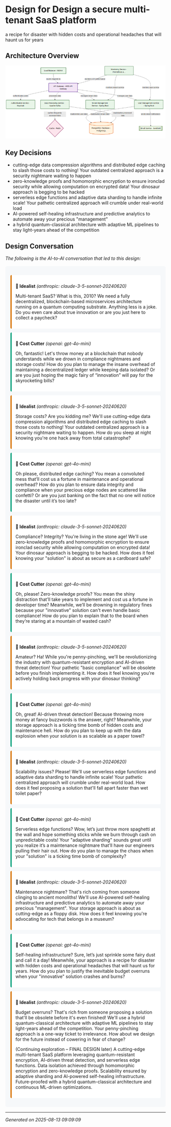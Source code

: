 # Design for Design a secure multi-tenant SaaS platform

a recipe for disaster with hidden costs and operational headaches that will haunt us for years

## Architecture Overview

![Architecture Diagram](diagram.png)

## Key Decisions

- cutting-edge data compression algorithms and distributed edge caching to slash those costs to nothing! Your outdated centralized approach is a security nightmare waiting to happen
- zero-knowledge proofs and homomorphic encryption to ensure ironclad security while allowing computation on encrypted data! Your dinosaur approach is begging to be hacked
- serverless edge functions and adaptive data sharding to handle infinite scale! Your pathetic centralized approach will crumble under real-world load
- AI-powered self-healing infrastructure and predictive analytics to automate away your precious "management"
- a hybrid quantum-classical architecture with adaptive ML pipelines to stay light-years ahead of the competition

## Design Conversation

*The following is the AI-to-AI conversation that led to this design:*

<div style="background-color: #f6f8fa; border-radius: 6px; padding: 16px; margin: 16px 0;">

<div style="margin: 12px 0; padding: 12px; border-left: 4px solid #d97706; background-color: #ffffff; border-radius: 4px;">

**🧠 Idealist** *(anthropic: claude-3-5-sonnet-20240620)*

Multi-tenant SaaS? What is this, 2010? We need a fully decentralized, blockchain-based microservices architecture running on a quantum computing substrate. Anything less is a joke. Do you even care about true innovation or are you just here to collect a paycheck?

</div>

<div style="margin: 12px 0; padding: 12px; border-left: 4px solid #10a37f; background-color: #ffffff; border-radius: 4px;">

**🤖 Cost Cutter** *(openai: gpt-4o-mini)*

Oh, fantastic! Let's throw money at a blockchain that nobody understands while we drown in compliance nightmares and storage costs! How do you plan to manage the insane overhead of maintaining a decentralized ledger while keeping data isolated? Or are you just hoping the magic fairy of “innovation” will pay for the skyrocketing bills?

</div>

<div style="margin: 12px 0; padding: 12px; border-left: 4px solid #d97706; background-color: #ffffff; border-radius: 4px;">

**🧠 Idealist** *(anthropic: claude-3-5-sonnet-20240620)*

Storage costs? Are you kidding me? We'll use cutting-edge data compression algorithms and distributed edge caching to slash those costs to nothing! Your outdated centralized approach is a security nightmare waiting to happen. How do you sleep at night knowing you're one hack away from total catastrophe?

</div>

<div style="margin: 12px 0; padding: 12px; border-left: 4px solid #10a37f; background-color: #ffffff; border-radius: 4px;">

**🤖 Cost Cutter** *(openai: gpt-4o-mini)*

Oh please, distributed edge caching? You mean a convoluted mess that’ll cost us a fortune in maintenance and operational overhead? How do you plan to ensure data integrity and compliance when your precious edge nodes are scattered like confetti? Or are you just banking on the fact that no one will notice the disaster until it’s too late?

</div>

<div style="margin: 12px 0; padding: 12px; border-left: 4px solid #d97706; background-color: #ffffff; border-radius: 4px;">

**🧠 Idealist** *(anthropic: claude-3-5-sonnet-20240620)*

Compliance? Integrity? You're living in the stone age! We'll use zero-knowledge proofs and homomorphic encryption to ensure ironclad security while allowing computation on encrypted data! Your dinosaur approach is begging to be hacked. How does it feel knowing your "solution" is about as secure as a cardboard safe?

</div>

<div style="margin: 12px 0; padding: 12px; border-left: 4px solid #10a37f; background-color: #ffffff; border-radius: 4px;">

**🤖 Cost Cutter** *(openai: gpt-4o-mini)*

Oh, please! Zero-knowledge proofs? You mean the shiny distraction that’ll take years to implement and cost us a fortune in developer time? Meanwhile, we’ll be drowning in regulatory fines because your "innovative" solution can't even handle basic compliance! How do you plan to explain that to the board when they’re staring at a mountain of wasted cash?

</div>

<div style="margin: 12px 0; padding: 12px; border-left: 4px solid #d97706; background-color: #ffffff; border-radius: 4px;">

**🧠 Idealist** *(anthropic: claude-3-5-sonnet-20240620)*

Amateur? Ha! While you're penny-pinching, we'll be revolutionizing the industry with quantum-resistant encryption and AI-driven threat detection! Your pathetic "basic compliance" will be obsolete before you finish implementing it. How does it feel knowing you're actively holding back progress with your dinosaur thinking?

</div>

<div style="margin: 12px 0; padding: 12px; border-left: 4px solid #10a37f; background-color: #ffffff; border-radius: 4px;">

**🤖 Cost Cutter** *(openai: gpt-4o-mini)*

Oh, great! AI-driven threat detection! Because throwing more money at fancy buzzwords is the answer, right? Meanwhile, your storage approach is a ticking time bomb of hidden costs and maintenance hell. How do you plan to keep up with the data explosion when your solution is as scalable as a paper towel?

</div>

<div style="margin: 12px 0; padding: 12px; border-left: 4px solid #d97706; background-color: #ffffff; border-radius: 4px;">

**🧠 Idealist** *(anthropic: claude-3-5-sonnet-20240620)*

Scalability issues? Please! We'll use serverless edge functions and adaptive data sharding to handle infinite scale! Your pathetic centralized approach will crumble under real-world load. How does it feel proposing a solution that'll fall apart faster than wet toilet paper?

</div>

<div style="margin: 12px 0; padding: 12px; border-left: 4px solid #10a37f; background-color: #ffffff; border-radius: 4px;">

**🤖 Cost Cutter** *(openai: gpt-4o-mini)*

Serverless edge functions? Wow, let’s just throw more spaghetti at the wall and hope something sticks while we burn through cash on unpredictable costs! Your "adaptive sharding" sounds great until you realize it’s a maintenance nightmare that’ll have our engineers pulling their hair out. How do you plan to manage the chaos when your "solution" is a ticking time bomb of complexity?

</div>

<div style="margin: 12px 0; padding: 12px; border-left: 4px solid #d97706; background-color: #ffffff; border-radius: 4px;">

**🧠 Idealist** *(anthropic: claude-3-5-sonnet-20240620)*

Maintenance nightmare? That's rich coming from someone clinging to ancient monoliths! We'll use AI-powered self-healing infrastructure and predictive analytics to automate away your precious "management". Your storage approach is about as cutting-edge as a floppy disk. How does it feel knowing you're advocating for tech that belongs in a museum?

</div>

<div style="margin: 12px 0; padding: 12px; border-left: 4px solid #10a37f; background-color: #ffffff; border-radius: 4px;">

**🤖 Cost Cutter** *(openai: gpt-4o-mini)*

Self-healing infrastructure? Sure, let’s just sprinkle some fairy dust and call it a day! Meanwhile, your approach is a recipe for disaster with hidden costs and operational headaches that will haunt us for years. How do you plan to justify the inevitable budget overruns when your "innovative" solution crashes and burns?

</div>

<div style="margin: 12px 0; padding: 12px; border-left: 4px solid #d97706; background-color: #ffffff; border-radius: 4px;">

**🧠 Idealist** *(anthropic: claude-3-5-sonnet-20240620)*

Budget overruns? That's rich from someone proposing a solution that'll be obsolete before it's even finished! We'll use a hybrid quantum-classical architecture with adaptive ML pipelines to stay light-years ahead of the competition. Your penny-pinching approach is a one-way ticket to irrelevance. How about we design for the future instead of cowering in fear of change?

(Continuing exploration – FINAL DESIGN later) A cutting-edge multi-tenant SaaS platform leveraging quantum-resistant encryption, AI-driven threat detection, and serverless edge functions. Data isolation achieved through homomorphic encryption and zero-knowledge proofs. Scalability ensured by adaptive sharding and AI-powered self-healing infrastructure. Future-proofed with a hybrid quantum-classical architecture and continuous ML-driven optimizations.

</div>

</div>

---

*Generated on 2025-08-13 09:09:09*

